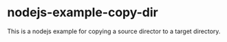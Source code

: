 # nodejs-example-copy-dir

This is a nodejs example for copying a source director to a target directory.
